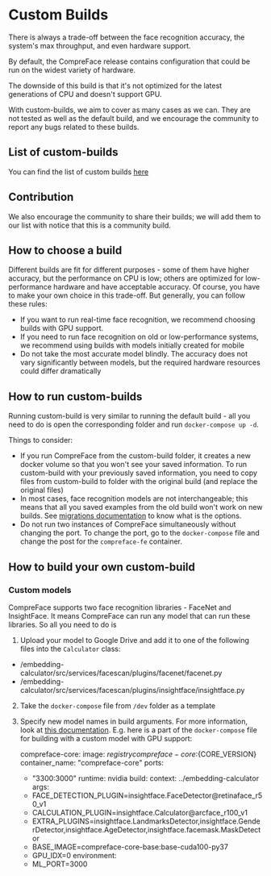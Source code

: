# Custom Builds

There is always a trade-off between the face recognition accuracy, the
system's max throughput, and even hardware support.

By default, the CompreFace release contains configuration that could be
run on the widest variety of hardware.

The downside of this build is that it's not optimized for the latest
generations of CPU and doesn't support GPU.

With custom-builds, we aim to cover as many cases as we can. They are
not tested as well as the default build, and we encourage the community
to report any bugs related to these builds.

## List of custom-builds

You can find the list of custom builds [here](../custom-builds/README.md)

## Contribution

We also encourage the community to share their builds; we will add them
to our list with notice that this is a community build.

## How to choose a build

Different builds are fit for different purposes - some of them have
higher accuracy, but the performance on CPU is low; others are optimized
for low-performance hardware and have acceptable accuracy. Of course,
you have to make your own choice in this trade-off. But generally, you
can follow these rules:

-   If you want to run real-time face recognition, we recommend choosing
    builds with GPU support.
-   If you need to run face recognition on old or low-performance
    systems, we recommend using builds with models initially created for
    mobile
-   Do not take the most accurate model blindly. The accuracy does not
    vary significantly between models, but the required hardware
    resources could differ dramatically

## How to run custom-builds

Running custom-build is very similar to running the default build - all
you need to do is open the corresponding folder and run
`docker-compose up -d`.

Things to consider:

- If you run CompreFace from the custom-build
  folder, it creates a new docker volume so that you won't see your saved
  information. To run custom-build with your previously saved information,
  you need to copy files from custom-build to folder with the original
  build (and replace the original files)
- In most cases, face recognition
  models are not interchangeable; this means that all you saved examples
  from the old build won't work on new builds. See [migrations
  documentation](Face-data-migration.md) to know what is the options.
- Do not run two instances of CompreFace simultaneously without changing the
  port. To change the port, go to the `docker-compose` file and change the
  post for the `compreface-fe` container.

## How to build your own custom-build

### Custom models

CompreFace supports two face recognition libraries - FaceNet and
InsightFace. It means CompreFace can run any model that can run these
libraries. So all you need to do is 
1. Upload your model to Google Drive and add it to one of the following files into the `Calculator` class:
- /embedding-calculator/src/services/facescan/plugins/facenet/facenet.py
- /embedding-calculator/src/services/facescan/plugins/insightface/insightface.py
2. Take the `docker-compose` file from `/dev` folder as a template 
3. Specify new model names in build arguments. For more information, look
   at [this documentation](#run-service). E.g. here is a part of the
   `docker-compose` file for building with a custom model with GPU support:

   compreface-core:
   image: ${registry}compreface-core:${CORE_VERSION}
   container_name: "compreface-core"
   ports:
   - "3300:3000"
   runtime: nvidia
   build:
   context: ../embedding-calculator
   args:
   - FACE_DETECTION_PLUGIN=insightface.FaceDetector@retinaface_r50_v1
   - CALCULATION_PLUGIN=insightface.Calculator@arcface_r100_v1
   - EXTRA_PLUGINS=insightface.LandmarksDetector,insightface.GenderDetector,insightface.AgeDetector,insightface.facemask.MaskDetector
   - BASE_IMAGE=compreface-core-base:base-cuda100-py37
   - GPU_IDX=0
   environment:
   - ML_PORT=3000
